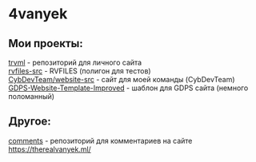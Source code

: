 # 4vanyek
## Мои проекты:
[trvml](https://github.com/4vanyek/trvml) - репозиторий для личного сайта  
[rvfiles-src](https://github.com/4vanyek/rvfiles-src) - RVFILES (полигон для тестов)  
[CybDevTeam/website-src](https://github.com/cybdevteam/website-src) - сайт для моей команды (CybDevTeam)   
[GDPS-Website-Template-Improved](https://github.com/4vanyek/GDPS-Site-Template-Improved) - шаблон для GDPS сайта (немного поломанный)
## 
## Другое:
[comments](https://github.com/4vanyek/comments) - репозиторий для комментариев на сайте https://therealvanyek.ml/
